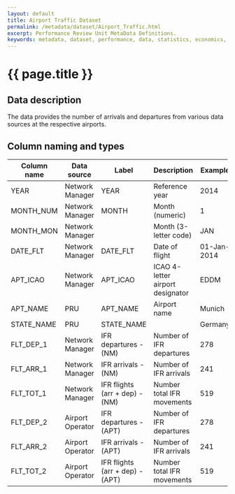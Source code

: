 ```yaml
---
layout: default
title: Airport Traffic Dataset
permalink: /metadata/dataset/Airport_Traffic.html
excerpt: Performance Review Unit MetaData Definitions.
keywords: metadata, dataset, performance, data, statistics, economics, air transport, flights, europe, cost efficiency
---
```

# {{ page.title }}

## Data description
The data provides the number of arrivals and departures from various data sources at the respective airports.

## Column naming and types

| Column name | Data source      | Label                           |  Description                     | Example     |
|-------------|------------------|---------------------------------|----------------------------------|-------------|
| YEAR        | Network Manager  | YEAR                            | Reference year                   | 2014        |
| MONTH_NUM   | Network Manager  | MONTH                           | Month (numeric)                  | 1           |
| MONTH_MON   | Network Manager  |                                 | Month (3-letter code)            | JAN         |
| DATE_FLT    | Network Manager  | DATE_FLT                        | Date of flight                   | 01-Jan-2014 |
| APT_ICAO    | Network Manager  | APT_ICAO                        | ICAO 4-letter airport designator | EDDM        |
| APT_NAME    | PRU              | APT_NAME                        | Airport name                     | Munich      |
| STATE_NAME  | PRU              | STATE_NAME                      |                                  | Germany     |
| FLT_DEP_1   | Network Manager  | IFR departures - (NM)           | Number of IFR departures         | 278         |
| FLT_ARR_1   | Network Manager  | IFR arrivals - (NM)             | Number of IFR arrivals           | 241         |
| FLT_TOT_1   | Network Manager  | IFR flights (arr + dep) - (NM)  | Number total IFR movements       | 519         |
| FLT_DEP_2   | Airport Operator | IFR departures - (APT)          | Number of IFR departures         | 278         |
| FLT_ARR_2   | Airport Operator | IFR arrivals - (APT)            | Number of IFR arrivals           | 241         |
| FLT_TOT_2   | Airport Operator | IFR flights (arr + dep) - (APT) | Number total IFR movements       | 519         |
